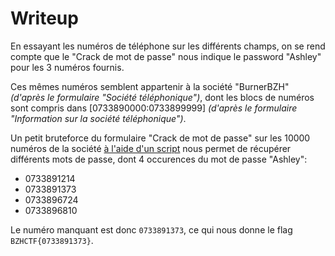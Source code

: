 # Writeup

En essayant les numéros de téléphone sur les différents champs, on se rend compte que le "Crack de mot de passe" nous indique le password "Ashley" pour les 3 numéros fournis.

Ces mêmes numéros semblent appartenir à la société "BurnerBZH" *(d'après le formulaire "Société téléphonique")*, dont les blocs de numéros sont compris dans [0733890000:0733899999] *(d'après le formulaire "Information sur la société téléphonique")*.

Un petit bruteforce du formulaire "Crack de mot de passe" sur les 10000 numéros de la société [à l'aide d'un script](solve.py) nous permet de récupérer différents mots de passe, dont 4 occurences du mot de passe "Ashley": 

- 0733891214
- 0733891373
- 0733896724
- 0733896810

Le numéro manquant est donc `0733891373`, ce qui nous donne le flag `BZHCTF{0733891373}`.